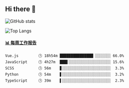 ## Hi there 👋

![GitHub stats](https://github-readme-stats.orilight.top/api?username=orilights)

![Top Langs](https://github-readme-stats.orilight.top/api/top-langs/?username=orilights&layout=compact)

<!-- waka-box start -->
#### <a href="https://gist.github.com/92c8d5b388768c10efcba86e82b7c4fb" target="_blank">📊 每周工作报告</a>
```text
Vue.js         🕓 18h54m ███████████████▏░░░░░░░ 66.0%
JavaScript     🕓 4h27m  ███▌░░░░░░░░░░░░░░░░░░░ 15.6%
SCSS           🕓 56m    ▊░░░░░░░░░░░░░░░░░░░░░░  3.3%
Python         🕓 54m    ▋░░░░░░░░░░░░░░░░░░░░░░  3.2%
TypeScript     🕓 39m    ▌░░░░░░░░░░░░░░░░░░░░░░  2.3%
```
<!-- Powered by https://github.com/journey-ad/waka-box-go . -->
<!-- waka-box end -->
